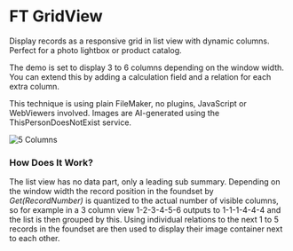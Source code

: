 # FT GridView
Display records as a responsive grid in list view  with dynamic columns. Perfect for a photo lightbox or product catalog. 



The demo is set to display 3 to 6 columns depending on the window width. You can extend this by adding a calculation field and a relation for each extra column. 

This technique is using plain FileMaker, no plugins, JavaScript or WebViewers involved. Images are AI-generated using the ThisPersonDoesNotExist service. 

 ![5 Columns](docs/assets/screen5.png)

### How Does It Work?

The list view has no data part, only a leading sub summary. Depending on the window width the record position in the foundset by *Get(RecordNumber)* is quantized to the actual number of visible columns, so for example in a 3 column view 1-2-3-4-5-6 outputs to 1-1-1-4-4-4 and the list is then grouped by this. Using individual relations to the next 1 to 5 records in the foundset are then used to display their image container next to each other. 
